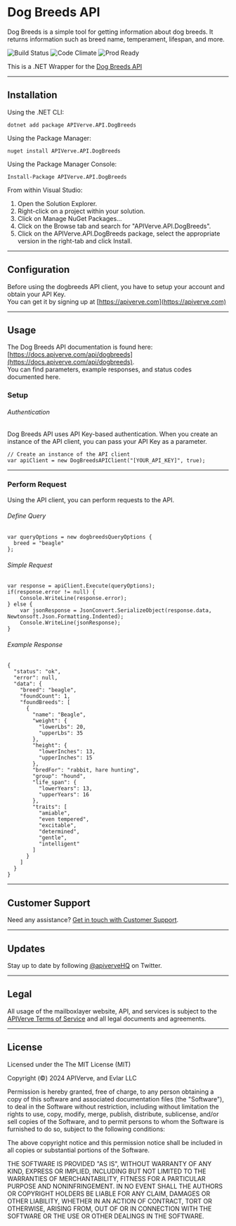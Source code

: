 Dog Breeds API
============

Dog Breeds is a simple tool for getting information about dog breeds. It returns information such as breed name, temperament, lifespan, and more.

![Build Status](https://img.shields.io/badge/build-passing-green)
![Code Climate](https://img.shields.io/badge/maintainability-B-purple)
![Prod Ready](https://img.shields.io/badge/production-ready-blue)

This is a .NET Wrapper for the [Dog Breeds API](https://apiverve.com/marketplace/api/dogbreeds)

---

## Installation

Using the .NET CLI:
```
dotnet add package APIVerve.API.DogBreeds
```

Using the Package Manager:
```
nuget install APIVerve.API.DogBreeds
```

Using the Package Manager Console:
```
Install-Package APIVerve.API.DogBreeds
```

From within Visual Studio:

1. Open the Solution Explorer.
2. Right-click on a project within your solution.
3. Click on Manage NuGet Packages...
4. Click on the Browse tab and search for "APIVerve.API.DogBreeds".
5. Click on the APIVerve.API.DogBreeds package, select the appropriate version in the right-tab and click Install.


---

## Configuration

Before using the dogbreeds API client, you have to setup your account and obtain your API Key.  
You can get it by signing up at [https://apiverve.com](https://apiverve.com)

---

## Usage

The Dog Breeds API documentation is found here: [https://docs.apiverve.com/api/dogbreeds](https://docs.apiverve.com/api/dogbreeds).  
You can find parameters, example responses, and status codes documented here.

### Setup

###### Authentication
Dog Breeds API uses API Key-based authentication. When you create an instance of the API client, you can pass your API Key as a parameter.

```
// Create an instance of the API client
var apiClient = new DogBreedsAPIClient("[YOUR_API_KEY]", true);
```

---


### Perform Request
Using the API client, you can perform requests to the API.

###### Define Query

```
var queryOptions = new dogbreedsQueryOptions {
  breed = "beagle"
};
```

###### Simple Request

```
var response = apiClient.Execute(queryOptions);
if(response.error != null) {
	Console.WriteLine(response.error);
} else {
    var jsonResponse = JsonConvert.SerializeObject(response.data, Newtonsoft.Json.Formatting.Indented);
    Console.WriteLine(jsonResponse);
}
```

###### Example Response

```
{
  "status": "ok",
  "error": null,
  "data": {
    "breed": "beagle",
    "foundCount": 1,
    "foundBreeds": [
      {
        "name": "Beagle",
        "weight": {
          "lowerLbs": 20,
          "upperLbs": 35
        },
        "height": {
          "lowerInches": 13,
          "upperInches": 15
        },
        "bredFor": "rabbit, hare hunting",
        "group": "hound",
        "life_span": {
          "lowerYears": 13,
          "upperYears": 16
        },
        "traits": [
          "amiable",
          "even tempered",
          "excitable",
          "determined",
          "gentle",
          "intelligent"
        ]
      }
    ]
  }
}
```

---

## Customer Support

Need any assistance? [Get in touch with Customer Support](https://apiverve.com/contact).

---

## Updates
Stay up to date by following [@apiverveHQ](https://twitter.com/apiverveHQ) on Twitter.

---

## Legal

All usage of the mailboxlayer website, API, and services is subject to the [APIVerve Terms of Service](https://apiverve.com/terms) and all legal documents and agreements.

---

## License
Licensed under the The MIT License (MIT)

Copyright (&copy;) 2024 APIVerve, and Evlar LLC

Permission is hereby granted, free of charge, to any person obtaining a copy of this software and associated documentation files (the "Software"), to deal in the Software without restriction, including without limitation the rights to use, copy, modify, merge, publish, distribute, sublicense, and/or sell copies of the Software, and to permit persons to whom the Software is furnished to do so, subject to the following conditions:

The above copyright notice and this permission notice shall be included in all copies or substantial portions of the Software.

THE SOFTWARE IS PROVIDED "AS IS", WITHOUT WARRANTY OF ANY KIND, EXPRESS OR IMPLIED, INCLUDING BUT NOT LIMITED TO THE WARRANTIES OF MERCHANTABILITY, FITNESS FOR A PARTICULAR PURPOSE AND NONINFRINGEMENT. IN NO EVENT SHALL THE AUTHORS OR COPYRIGHT HOLDERS BE LIABLE FOR ANY CLAIM, DAMAGES OR OTHER LIABILITY, WHETHER IN AN ACTION OF CONTRACT, TORT OR OTHERWISE, ARISING FROM, OUT OF OR IN CONNECTION WITH THE SOFTWARE OR THE USE OR OTHER DEALINGS IN THE SOFTWARE.